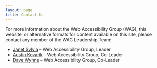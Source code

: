 ```yaml
---
layout: page
title: Contact Us
---
```


For more information about the Web Accessibility Group (WAG), this website, or alternative formats for content available on this site, please contact any member of the WAG Leadership Team:

* [Janet Sylvia](mailto:jsylvia@uga.edu) – Web Accessibility Group, Leader  
* [Austin Kovarik](mailto:akovarik@uga.edu) – Web Accessibility Group, Co-Leader  
* [Dave Wynne](mailto:wynned@uga.edu) – Web Accessibility Group, Co-Leader
